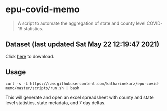 # epu-covid-memo

> A script to automate the aggregation of state and county level COVID-19 statistics.

<!-- tmpl start -->

## Dataset (last updated Sat May 22 12:19:47 2021)

Click [here](https://covid-artifacts.s3.amazonaws.com/records/2021-5-22-121947-covid_artifact.xls) to download.

<!-- tmpl end -->

## Usage

```
curl -s -L https://raw.githubusercontent.com/katharinekurz/epu-covid-memo/master/scripts/run.sh | bash
```

This will generate and open an excel spreadsheet with county and state level statistics, state metadata, and 7 day deltas.